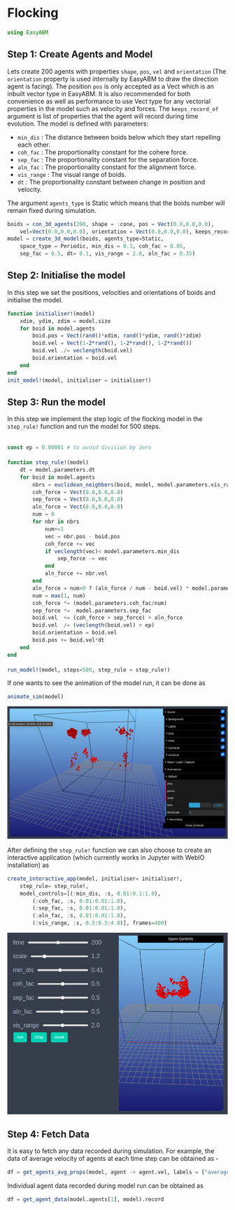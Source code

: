# Flocking

```julia
using EasyABM
```

## Step 1: Create Agents and Model

Lets create 200 agents with properties `shape`, `pos`, `vel` and `orientation` (The `orientation` property is used internally by EasyABM to draw the direction agent is facing). The position `pos` is only accepted as a Vect which is an inbuilt vector type in EasyABM. It is also recommended for both convenience as well as performance to use Vect type for any vectorial properties in the model such as velocity and forces. The `keeps_record_of` argument is list of properties that the agent will record during time evolution. The model is defined with parameters:

* `min_dis` : The distance between boids below which they start repelling each other.
* `coh_fac` : The proportionality constant for the cohere force. 
* `sep_fac` : The proportionality constant for the separation force.
* `aln_fac` : The proportionality constant for the alignment force.
* `vis_range` : The visual range of boids.
* `dt` : The proportionality constant between change in position and velocity.

The argument `agents_type` is Static which means that the boids number will remain fixed during simulation. 

```julia
boids = con_3d_agents(200, shape = :cone, pos = Vect(0.0,0.0,0.0), 
    vel=Vect(0.0,0.0,0.0), orientation = Vect(0.0,0.0,0.0), keeps_record_of = [:pos, :orientation])
model = create_3d_model(boids, agents_type=Static, 
    space_type = Periodic, min_dis = 0.3, coh_fac = 0.05, 
    sep_fac = 0.5, dt= 0.1, vis_range = 2.0, aln_fac = 0.35)
```

## Step 2: Initialise the model

In this step we set the positions, velocities and orientations of boids and initialise the model.


```julia
function initialiser!(model)
    xdim, ydim, zdim = model.size
    for boid in model.agents
        boid.pos = Vect(rand()*xdim, rand()*ydim, rand()*zdim)
        boid.vel = Vect(1-2*rand(), 1-2*rand(), 1-2*rand())
        boid.vel ./= veclength(boid.vel)
        boid.orientation = boid.vel
    end
end
init_model!(model, initialiser = initialiser!)
```

## Step 3: Run the model

In this step we implement the step logic of the flocking model in the `step_rule!` function and run the model for 500 steps. 



```julia

const ep = 0.00001 # to avoid division by zero

function step_rule!(model)
    dt = model.parameters.dt
    for boid in model.agents
        nbrs = euclidean_neighbors(boid, model, model.parameters.vis_range)
        coh_force = Vect(0.0,0.0,0.0) 
        sep_force = Vect(0.0,0.0,0.0) 
        aln_force = Vect(0.0,0.0,0.0)
        num = 0
        for nbr in nbrs
            num+=1
            vec = nbr.pos - boid.pos
            coh_force += vec
            if veclength(vec)< model.parameters.min_dis
                sep_force -= vec
            end
            aln_force += nbr.vel
        end
        aln_force = num>0 ? (aln_force / num - boid.vel) * model.parameters.aln_fac : aln_force
        num = max(1, num)
        coh_force *= (model.parameters.coh_fac/num)
        sep_force *=  model.parameters.sep_fac
        boid.vel  += (coh_force + sep_force) + aln_force
        boid.vel  /= (veclength(boid.vel) + ep)
        boid.orientation = boid.vel
        boid.pos += boid.vel*dt
    end
end

run_model!(model, steps=500, step_rule = step_rule!)
```

If one wants to see the animation of the model run, it can be done as 

```julia
animate_sim(model)
```

![png](assets/Boids/Boids3DAnim1.png)


After defining the `step_rule!` function we can also choose to create an interactive application (which currently works in Jupyter with WebIO installation) as 

```julia
create_interactive_app(model, initialiser= initialiser!,
    step_rule= step_rule!,
    model_controls=[(:min_dis, :s, 0.01:0.1:1.0),
        (:coh_fac, :s, 0.01:0.01:1.0),
        (:sep_fac, :s, 0.01:0.01:1.0),
        (:aln_fac, :s, 0.01:0.01:1.0),
        (:vis_range, :s, 0.5:0.5:4.0)], frames=400) 
```

![png](assets/Boids/Boids3DIntApp.png)




## Step 4: Fetch Data 

It is easy to fetch any data recorded during simulation. For example, the data of average velocity of agents at each time step can be obtained as - 

```julia
df = get_agents_avg_props(model, agent -> agent.vel, labels = ["average velocity"])
```

Individual agent data recorded during model run can be obtained as 

```julia
df = get_agent_data(model.agents[1], model).record
```